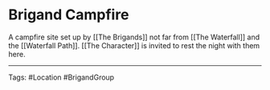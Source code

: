 # Brigand Campfire

A campfire site set up by [[The Brigands]] not far from [[The Waterfall]] and the [[Waterfall Path]]. [[The Character]] is invited to rest the night with them here. 

---
Tags: #Location #BrigandGroup 